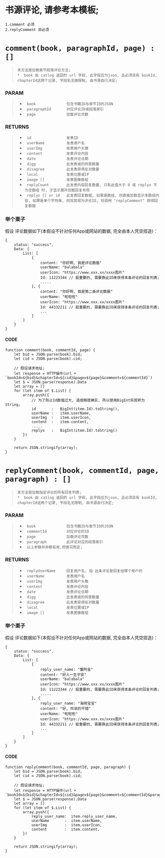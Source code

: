 # 书源评论, 请参考本模板;
    1.comment 必须
    2.replyComment 非必须

# `comment(book, paragraphId, page) : []`<br>
>`本方法是加载章节段落评论方法;`<br>
>`*  book 由 catlog 返回的 url 字段, 此字段应为json, 且必须具有 bookId, chapterId这两个记录, 字段名无做限制, 由书源自行决定;`<br>

### PARAM
>* ` book              包含书籍ID与章节ID的JSON`<br>
>* ` paragraphId       对应评论ID或段落索引`<br>
>* ` page              加载评论页数`<br>


### RETURNS
>* ` id                发表ID`<br>
>* ` userName          发表用户名`<br>
>* ` userImg           发表用户头像`<br>
>* ` content           发表评论内容`<br>
>* ` date              发表评论日期`<br>
>* ` digg              此发表或的同意数量`<br>
>* ` disagree          此发表获得反对数量`<br>
>* ` local             发表位置或IP`<br>
>* ` image []          发表图像数组`<br>
>* ` replyCount        此发表内容回复数量, 只有此值大于 0 或 replys 不为空数组 时, 才显示展开加载回复布局`<br>
>* ` replys [] or id   此发表回复数据, 如果是数组, 则直接加载显示本数组内容, 如果是单个字符串, 则将其视为评论ID, 将调用 "replyComment" 获得回复数据`<br>

### 举个栗子
假设 评论数据如下(本假设不针对任何App或网站的数据, 完全由本人凭空捏造)：

    {
        status: "success",
        Data: {
            List: [
                {
                    content: "你好啊, 我是评论数据"
                    userName: "balabala"
                    userIcon: "https://www.xxx.xx/xxxx图片"
                    Id: 11223344 // 挺重要的, 需要靠此ID来获得本条评论的回复列表;
                    .....
                }, {
                    content: "你好啊, 我是第二条评论数据"
                    userName: "啦啦啦"
                    userIcon: "https://www.xxx.xx/xxxx图片"
                    Id: 44332211 // 挺重要的, 需要靠此ID来获得本条评论的回复列表;
                    ...
                }
            ]
        }
    }


#### CODE
    function comment(book, commentId, page) {
        let bid = JSON.parse(book).bid;
        let cid = JSON.parse(book).cid;

        // 假设请求地址;
        let response = HTTP操作(url + `bookId=${bid}&chapterId=${cid}&page=${page}&comment=${commentId}`)
        let $ = JSON.parse(response).Data
        let array = []
        for (let item of $.List) {
            array.push({
                // 为了防止Id数值过大, 造成精度确实, 所以使用BigInt将其转为String;
                id       :   BigInt(item.Id).toString(),
                userName :   item.userName,
                userImg  :   item.userIcon,
                content  :   item.content,
                .....
                replys   :   BigInt(item.Id).toString()
            })
        }

        return JSON.stringify(array);
    }


# `replyComment(book, commentId, page, paragraph) : []`<br>
>`本方法是加载指定评论的所有回复列表;`<br>
>`*  book 由 catlog 返回的 url 字段, 此字段应为json, 且必须具有 bookId, chapterId这两个记录, 字段名无限制, 由书源自行决定;`<br>

### PARAM
>* ` book              包含书籍ID与章节ID的JSON`<br>
>* ` commentId         对应评论的ID`<br>
>* ` page              加载评论页数`<br>
>* ` paragraph         此评论对应的段落索引`<br>
>* ` 以上参数并非都有用,视情况而定;`


### RETURNS
>* ` replyUserName     回复用户名, 指 此条评论是回复给哪个用户的`<br>
>* ` userName          发表用户名`<br>
>* ` userImg           发表用户头像`<br>
>* ` content           发表评论内容`<br>
>* ` date              发表评论日期`<br>
>* ` digg              此发表或的同意数量`<br>
>* ` disagree          此发表获得反对数量`<br>
>* ` local             发表位置或IP`<br>
>* ` image []          发表图像数组`<br>

### 举个栗子
假设 评论数据如下(本假设不针对任何App或网站的数据, 完全由本人凭空捏造)：

    {
        status: "success",
        Data: {
            List: [
                {
                    reply_user_name: "蟹阿金"
                    content: "好人一生平安"
                    userName: "balabala"
                    userIcon: "https://www.xxx.xx/xxxx图片"
                    Id: 11223344 // 挺重要的, 需要靠此ID来获得本条评论的回复列表;
                    .....
                }, {
                    reply_user_name: "海绵宝宝"
                    content: "好, 你说的不错"
                    userName: "啦啦啦"
                    userIcon: "https://www.xxx.xx/xxxx图片"
                    Id: 44332211 // 挺重要的, 需要靠此ID来获得本条评论的回复列表;
                    ...
                }
            ]
        }
    }


#### CODE
    function replyComment(book, commentId, page, paragraph) {
        let bid = JSON.parse(book).bid;
        let cid = JSON.parse(book).cid;

        // 假设请求地址;
        let response = HTTP操作(url + `bookId=${bid}&chapterId=${cid}&page=${page}&comment=${commentId}&paragraph=${paragraph}`)
        let $ = JSON.parse(response).Data
        let array = []
        for (let item of $.List) {
            array.push({
                reply_user_name:  item.reply_user_name,
                userName       :  item.userName,
                userImg        :  item.userIcon,
                content        :  item.content,
            })
        }

        return JSON.stringify(array);
    }


